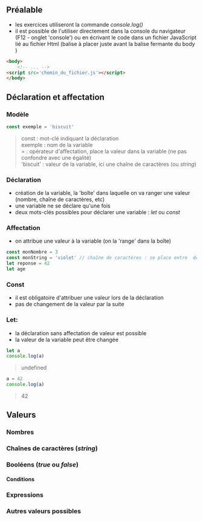 ## Préalable
- les exercices utiliseront la commande *console.log()*
- il est possible de l'utiliser directement dans la console du navigateur (F12 - onglet 'console') ou en écrivant le code dans un fichier JavaScript lié au fichier Html (balise à placer juste avant la balise fermante du body )

```html
<body>
    <!-- ... -->
<script src='chemin_du_fichier.js'></script> 
</body>
```
## Déclaration et affectation
### Modèle
```javascript
const exemple = 'biscuit'
```
> const : mot-clé indiquant la déclaration\
> exemple : nom de la variable\
> = : opérateur d'affectation, place la valeur dans la variable (ne pas confondre avec une égalité)\
> 'biscuit' : valeur de la variable, ici une chaîne de caractères (ou *string*)
### Déclaration
- création de la variable, la 'boîte' dans laquelle on va ranger une valeur (nombre, chaîne de caractères, etc) 
- une variable ne se déclare qu'une fois
- deux mots-clés possibles pour déclarer une variable : *let* ou *const*
### Affectation
- on attribue une valeur à la variable (on la 'range' dans la boîte)
```javascript
const monNombre = 3         
const monString = 'violet' // chaîne de caractères : se place entre  des '' ou  des ""
let reponse = 42
let age
```
### Const
- il est obligatoire d'attribuer une valeur lors de la déclaration
- pas de changement de la valeur par la suite
### Let: 
- la déclaration sans affectation de valeur est possible
- la valeur de la variable peut être changée
```javascript
let a
console.log(a)
```
>  undefined
```javascript
a = 42
console.log(a)
```
> 42
## Valeurs
### Nombres
### Chaînes de caractères (*string*)
### Booléens (*true* ou *false*)
#### Conditions
### Expressions
### Autres valeurs possibles

